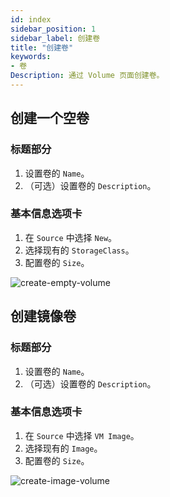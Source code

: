 ```yaml
---
id: index
sidebar_position: 1
sidebar_label: 创建卷
title: "创建卷"
keywords:
- 卷
Description: 通过 Volume 页面创建卷。
---
```


## 创建一个空卷

### 标题部分
1. 设置卷的 `Name`。
1. （可选）设置卷的 `Description`。

### 基本信息选项卡

1. 在 `Source` 中选择 `New`。
1. 选择现有的 `StorageClass`。
1. 配置卷的 `Size`。

![create-empty-volume](/img/v1.2/volume/create-empty-volume.png)

## 创建镜像卷

### 标题部分
1. 设置卷的 `Name`。
1. （可选）设置卷的 `Description`。

### 基本信息选项卡

1. 在 `Source` 中选择 `VM Image`。
1. 选择现有的 `Image`。
1. 配置卷的 `Size`。

![create-image-volume](/img/v1.2/volume/create-image-volume.png)